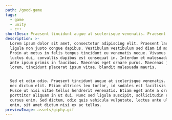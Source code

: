 ```yaml
---
path: /good-game
tags:
  - game
  - unity
  - c++
shortDesc: Praesent tincidunt augue at scelerisque venenatis. Praesent nec dictum elit.
description: >-
  Lorem ipsum dolor sit amet, consectetur adipiscing elit. Praesent lacinia
  ligula non justo congue dapibus. Vestibulum vestibulum sed diam id molestie.
  Proin at metus in felis tempus tincidunt eu venenatis neque. Vivamus commodo
  luctus dui, convallis dapibus est consequat in. Interdum et malesuada fames ac
  ante ipsum primis in faucibus. Maecenas eget ornare purus. Maecenas justo
  lorem, tincidunt placerat ipsum vitae, blandit malesuada mauris.


  Sed et odio odio. Praesent tincidunt augue at scelerisque venenatis. Praesent
  nec dictum elit. Etiam ultrices leo tortor, id sodales est facilisis vitae.
  Fusce ut nisi vitae tellus hendrerit venenatis. Etiam eget ante a orci
  porttitor aliquam in ut dui. Nunc sed ligula suscipit, sollicitudin erat non,
  cursus enim. Sed dictum, odio quis vehicula vulputate, lectus ante ultricies
  enim, sit amet dictum nisi ex ac tellus.
previewImage: assets/giphy.gif
---
```


